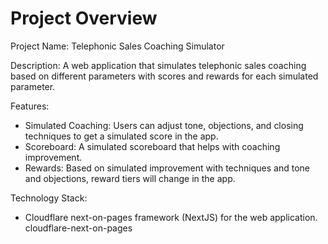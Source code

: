 # Project Overview

Project Name: Telephonic Sales Coaching Simulator

Description: A web application that simulates telephonic sales coaching based on different parameters with scores and rewards for each simulated parameter.

Features:
*   Simulated Coaching: Users can adjust tone, objections, and closing techniques to get a simulated score in the app.
*   Scoreboard: A simulated scoreboard that helps with coaching improvement.
*   Rewards: Based on simulated improvement with techniques and tone and objections, reward tiers will change in the app.

Technology Stack:
*   Cloudflare next-on-pages framework (NextJS) for the web application.
    <stack>cloudflare-next-on-pages</stack>